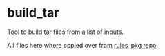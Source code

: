 # build_tar

Tool to build tar files from a list of inputs.

All files here where copied over from [rules_pkg repo](https://github.com/bazelbuild/rules_pkg/tree/0.4.0/pkg).
